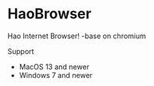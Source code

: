 # HaoBrowser
Hao Internet Browser! -base on chromium

Support
- MacOS 13 and newer
- Windows 7 and newer
